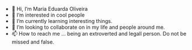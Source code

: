- 👋 Hi, I’m Maria Eduarda Oliveira
- 👀 I’m interested in cool people
- 🌱 I’m currently learning interesting things.
- 💞️ I’m looking to collaborate on in my life and people around me. 
- 📫 How to reach me ... being an extroverted and legall person. Do not be missed and false. 

<!---
20052007oliveira/20052007oliveira is a ✨ special ✨ repository because its `README.md` (this file) appears on your GitHub profile.
You can click the Preview link to take a look at your changes.
--->
